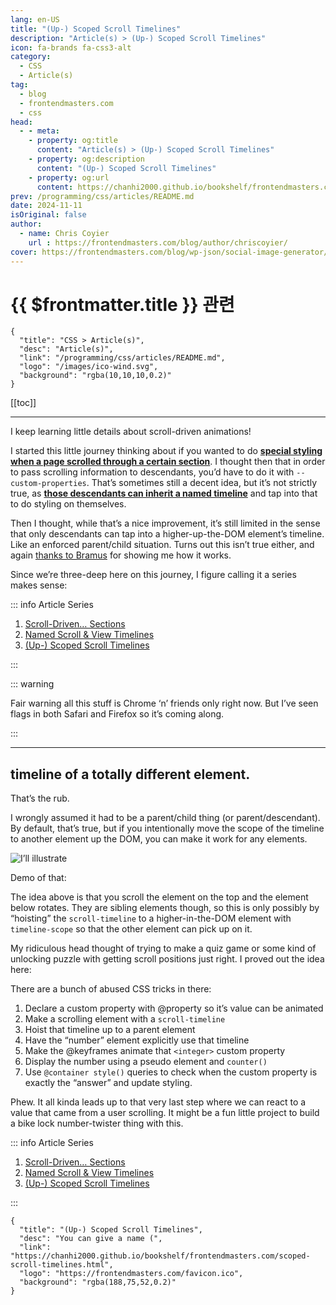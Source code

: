 ```yaml
---
lang: en-US
title: "(Up-) Scoped Scroll Timelines"
description: "Article(s) > (Up-) Scoped Scroll Timelines"
icon: fa-brands fa-css3-alt
category:
  - CSS
  - Article(s)
tag:
  - blog
  - frontendmasters.com
  - css
head:
  - - meta:
    - property: og:title
      content: "Article(s) > (Up-) Scoped Scroll Timelines"
    - property: og:description
      content: "(Up-) Scoped Scroll Timelines"
    - property: og:url
      content: https://chanhi2000.github.io/bookshelf/frontendmasters.com/scoped-scroll-timelines.html
prev: /programming/css/articles/README.md
date: 2024-11-11
isOriginal: false
author:
  - name: Chris Coyier
    url : https://frontendmasters.com/blog/author/chriscoyier/
cover: https://frontendmasters.com/blog/wp-json/social-image-generator/v1/image/4365
---
```


# {{ $frontmatter.title }} 관련

```component VPCard
{
  "title": "CSS > Article(s)",
  "desc": "Article(s)",
  "link": "/programming/css/articles/README.md",
  "logo": "/images/ico-wind.svg",
  "background": "rgba(10,10,10,0.2)"
}
```

[[toc]]

---

<SiteInfo
  name="(Up-) Scoped Scroll Timelines"
  desc="You can give a name ("
  url="https://frontendmasters.com/blog/scoped-scroll-timelines/"
  logo="https://frontendmasters.com/favicon.ico"
  preview="https://frontendmasters.com/blog/wp-json/social-image-generator/v1/image/4365"/>

I keep learning little details about scroll-driven animations!

I started this little journey thinking about if you wanted to do [**special styling when a page scrolled through a certain section**](/frontendmasters.com/scroll-driven-sections.md). I thought then that in order to pass scrolling information to descendants, you’d have to do it with `--custom-properties`. That’s sometimes still a decent idea, but it’s not strictly true, as [**those descendants can inherit a named timeline**](/frontendmasters.com/named-scroll-view-timelines.md) and tap into that to do styling on themselves.

Then I thought, while that’s a nice improvement, it’s still limited in the sense that only descendants can tap into a higher-up-the-DOM element’s timeline. Like an enforced parent/child situation. Turns out this isn’t true either, and again [<FontIcon icon="fas fa-globe"/>thanks to Bramus](https://frontendmasters.com/blog/named-scroll-view-timelines/#comment-14690) for showing me how it works.

Since we’re three-deep here on this journey, I figure calling it a series makes sense:

::: info Article Series

1. [Scroll-Driven… Sections](https://frontendmasters.com/blog/scroll-driven-sections/)
2. [Named Scroll & View Timelines](https://frontendmasters.com/blog/named-scroll-view-timelines/)
3. [(Up-) Scoped Scroll Timelines](https://frontendmasters.com/blog/scoped-scroll-timelines/)

:::

::: warning

Fair warning all this stuff is Chrome ‘n’ friends only right now. But I’ve seen flags in both Safari and Firefox so it’s coming along.

:::

---

##  timeline of a totally different element.

That’s the rub.

I wrongly assumed it had to be a parent/child thing (or parent/descendant). By default, that’s true, but if you intentionally move the scope of the timeline to another element up the DOM, you can make it work for any elements.

![I’ll illustrate](https://i0.wp.com/frontendmasters.com/blog/wp-content/uploads/2024/11/timeline-diagram.png?resize=1024%2C552&ssl=1)

Demo of that:

<CodePen
  user="team/codepen"
  slug-hash="LYwMdVq"
  title="Scroller and Changer Siblings"
  :default-tab="['css','result']"
  :theme="$isDarkmode ? 'dark': 'light'"/>

<!-- TODO: 되는지 확인 -->

The idea above is that you scroll the element on the top and the element below rotates. They are sibling elements though, so this is only possibly by “hoisting” the `scroll-timeline` to a higher-in-the-DOM element with `timeline-scope` so that the other element can pick up on it.

My ridiculous head thought of trying to make a quiz game or some kind of unlocking puzzle with getting scroll positions just right. I proved out the idea here:

<CodePen
  user="chriscoyier"
  slug-hash="eYqPWjK"
  title="Scroll and Count in CSS Only"
  :default-tab="['css','result']"
  :theme="$isDarkmode ? 'dark': 'light'"/>

There are a bunch of abused CSS tricks in there:

1. Declare a custom property with @property so it’s value can be animated
2. Make a scrolling element with a `scroll-timeline`
3. Hoist that timeline up to a parent element
4. Have the “number” element explicitly use that timeline
5. Make the @keyframes animate that `<integer>` custom property
6. Display the number using a pseudo element and `counter()`
7. Use `@container style()` queries to check when the custom property is exactly the “answer” and update styling.

Phew. It all kinda leads up to that very last step where we can react to a value that came from a user scrolling. It might be a fun little project to build a bike lock number-twister thing with this.

::: info Article Series

1. [Scroll-Driven… Sections](https://frontendmasters.com/blog/scroll-driven-sections/)
2. [Named Scroll & View Timelines](https://frontendmasters.com/blog/named-scroll-view-timelines/)
3. [(Up-) Scoped Scroll Timelines](https://frontendmasters.com/blog/scoped-scroll-timelines/)

:::

<!-- TODO: add ARTICLE CARD -->
```component VPCard
{
  "title": "(Up-) Scoped Scroll Timelines",
  "desc": "You can give a name (",
  "link": "https://chanhi2000.github.io/bookshelf/frontendmasters.com/scoped-scroll-timelines.html",
  "logo": "https://frontendmasters.com/favicon.ico",
  "background": "rgba(188,75,52,0.2)"
}
```

